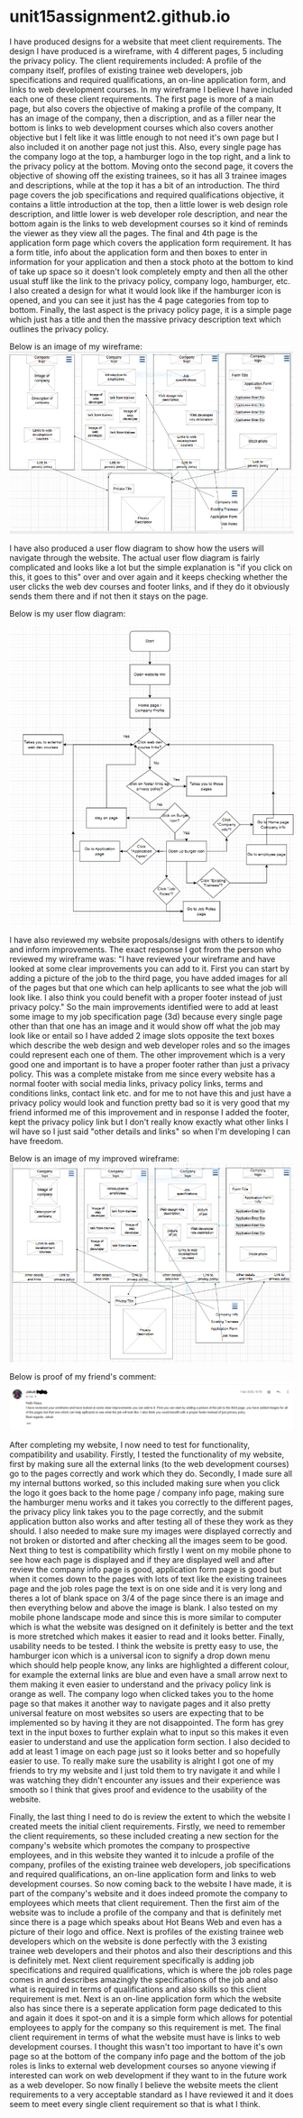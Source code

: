 # unit15assignment2.github.io

I have produced designs for a website that meet client requirements. The design I have produced is a wireframe, with 4 different pages, 5 including the privacy policy. The client requirements included: A profile of the company itself, profiles of existing trainee web developers, job specifications and required qualifications, an on-line application form, and links to web development courses. In my wireframe I believe I have included each one of these client requirements. The first page is more of a main page, but also covers the objective of making a profile of the company, It has an image of the company, then a discription, and as a filler near the bottom is links to web development courses which also covers another objective but I felt like it was little enough to not need it's own page but I also included it on another page not just this. Also, every single page has the company logo at the top, a hamburger logo in the top right, and a link to the privacy policy at the bottom. Moving onto the second page, it covers the objective of showing off the existing trainees, so it has all 3 trainee images and descriptions, while at the top it has a bit of an introduction. The third page covers the job specifications and required qualifications objective, it contains a little introduction at the top, then a little lower is web design role description, and little lower is web developer role description, and near the bottom again is the links to web development courses so it kind of reminds the viewer as they view all the pages. The final and 4th page is the application form page which covers the application form requirement. It has a form title, info about the application form and then boxes to enter in information for your application and then a stock photo at the bottom to kind of take up space so it doesn't look completely empty and then all the other usual stuff like the link to the privacy policy, company logo, hamburger, etc. I also created a design for what it would look like if the hamburger icon is opened, and you can see it just has the 4 page categories from top to bottom. Finally, the last aspect is the privacy policy page, it is a simple page which just has a title and then the massive privacy description text which outlines the privacy policy.

Below is an image of my wireframe:
![original wireframe design](https://github.com/protonboton/unit15assignment2.github.io/blob/main/advanced%204%20or%206%20wireframes.png?raw=true)


I have also produced a user flow diagram to show how the users will navigate through the website. The actual user flow diagram is fairly complicated and looks like a lot but the simple explanation is "if you click on this, it goes to this" over and over again and it keeps checking whether the user clicks the web dev courses and footer links, and if they do it obviously sends them there and if not then it stays on the page.

Below is my user flow diagram:

![original user flow diagram](https://github.com/protonboton/unit15assignment2.github.io/blob/main/Screenshot%202025-04-25%20135743.png?raw=true)


I have also reviewed my website proposals/designs with others to identify and inform improvements. The exact response I got from the person who reviewed my wireframe was: "I have reviewed your wireframe and have looked at some clear improvements you can add to it. First you can start by adding a picture of the job to the third page, you have added images for all of the pages but that one which can help apllicants to see what the job will look like. I also think you could benefit with a proper footer instead of just privacy polcy." So the main improvements identified were to add at least some image to my job specification page (3d) because every single page other than that one has an image and it would show off what the job may look like or entail so I have added 2 image slots opposite the text boxes which describe the web design and web developer roles and so the images could represent each one of them. The other improvement which is a very good one and important is to have a proper footer rather than just a privacy policy. This was a complete mistake from me since every website has a normal footer with social media links, privacy policy links, terms and conditions links, contact link etc. and for me to not have this and just have a privacy policy would look and function pretty bad so it is very good that my friend informed me of this improvement and in response I added the footer, kept the privacy policy link but I don't really know exactly what other links I wil have so I just said "other details and links" so when I'm developing I can have freedom.  

Below is an image of my improved wireframe:
![improved wireframe design](https://github.com/protonboton/unit15assessmentMAIN/blob/main/advanced%20wireframe%20improvements.PNG?raw=true)

Below is proof of my friend's comment:
![friend comment for improvement wireframe](https://github.com/protonboton/unit15assessmentMAIN/blob/main/friend%20words.PNG?raw=true)

After completing my website, I now need to test for functionality, compatibility and usability. Firstly, I tested the functionality of my website, first by making sure all the external links (to the web development courses) go to the pages correctly and work which they do. Secondly, I made sure all my internal buttons worked, so this included making sure when you click the logo it goes back to the home page / company info page, making sure the hamburger menu works and it takes you correctly to the different pages, the privacy plicy link takes you to the page correctly, and the submit application button also works and after testing all of these they work as they should. I also needed to make sure my images were displayed correctly and not broken or distorted and after checking all the images seem to be good. Next thing to test is compatibility which firstly I went on my mobile phone to see how each page is displayed and if they are displayed well and after review the company info page is good, application form page is good but when it comes down to the pages with lots of text like the existing trainees page and the job roles page the text is on one side and it is very long and theres a lot of blank space on 3/4 of the page since there is an image and then everything below and above the image is blank. I also tested on my mobile phone landscape mode and since this is more similar to computer which is what the website was designed on it definitely is better and the text is more stretched which makes it easier to read and it looks better. Finally, usability needs to be tested. I think the website is pretty easy to use, the hamburger icon which is a universal icon to signify a drop down menu which should help people know, any links are highlighted a different colour, for example the external links are blue and even have a small arrow next to them making it even easier to understand and the privacy policy link is orange as well. The company logo when clicked takes you to the home page so that makes it another way to navigate pages and it also pretty universal feature on most websites so users are expecting that to be implemented so by having it they are not disappointed. The form has grey text in the input boxes to further explain what to input so this makes it even easier to understand and use the application form section. I also decided to add at least 1 image on each page just so it looks better and so hopefully easier to use. To really make sure the usability is alright I got one of my friends to try my website and I just told them to try navigate it and while I was watching they didn't encounter any issues and their experience was smooth so I think that gives proof and evidence to the usability of the website.

Finally, the last thing I need to do is review the extent to which the website I created meets the initial client requirements. Firstly, we need to remember the client requirements, so these included creating a new section for the company's website which promotes the company to prospective employees, and in this website they wanted it to inlcude a profile of the company, profiles of the existing trainee web developers, job specifications and required qualifications, an on-line application form and links to web development courses. So now coming back to the website I have made, it is part of the company's website and it does indeed promote the company to employees which meets that client requirement. Then the first aim of the website was to include a profile of the company and that is definitely met since there is a page which speaks about Hot Beans Web and even has a picture of their logo and office. Next is profiles of the existing trainee web developers which on the website is done perfectly with the 3 existing trainee web developers and their photos and also their descriptions and this is definitely met. Next client requirement specifically is adding job specifications and required qualifications, which is where the job roles page comes in and describes amazingly the specifications of the job and also what is required in terms of qualifications and also skills so this client requirement is met. Next is an on-line application form which the website also has since there is a seperate application form page dedicated to this and again it does it spot-on and it is a simple form which allows for potential employees to apply for the company so this requirement is met. The final client requirement in terms of what the website must have is links to web development courses. I thought this wasn't too important to have it's own page so at the bottom of the company info page and the bottom of the job roles is links to external web development courses so anyone viewing if interested can work on web development if they want to in the future work as a web developer. So now finally I believe the website meets the client requirements to a very acceptable standard as I have reviewed it and it does seem to meet every single client requirement so that is what I think.
